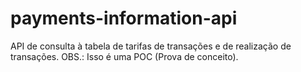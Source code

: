 # payments-information-api

API de consulta à tabela de tarifas de transações e de realização de transações.
OBS.: Isso é uma POC (Prova de conceito).
